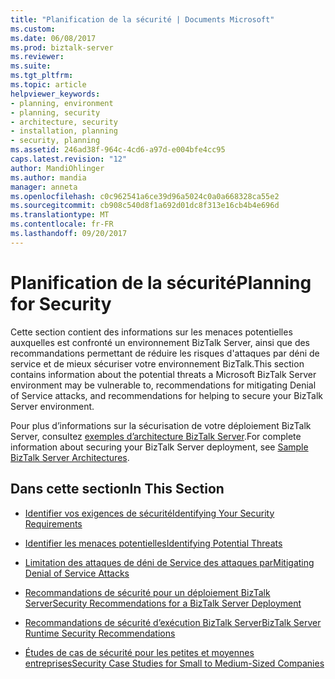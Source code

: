 ```yaml
---
title: "Planification de la sécurité | Documents Microsoft"
ms.custom: 
ms.date: 06/08/2017
ms.prod: biztalk-server
ms.reviewer: 
ms.suite: 
ms.tgt_pltfrm: 
ms.topic: article
helpviewer_keywords:
- planning, environment
- planning, security
- architecture, security
- installation, planning
- security, planning
ms.assetid: 246ad38f-964c-4cd6-a97d-e004bfe4cc95
caps.latest.revision: "12"
author: MandiOhlinger
ms.author: mandia
manager: anneta
ms.openlocfilehash: c0c962541a6ce39d96a5024c0a0a668328ca55e2
ms.sourcegitcommit: cb908c540d8f1a692d01dc8f313e16cb4b4e696d
ms.translationtype: MT
ms.contentlocale: fr-FR
ms.lasthandoff: 09/20/2017
---
```

# <a name="planning-for-security"></a><span data-ttu-id="b93f0-102">Planification de la sécurité</span><span class="sxs-lookup"><span data-stu-id="b93f0-102">Planning for Security</span></span>
<span data-ttu-id="b93f0-103">Cette section contient des informations sur les menaces potentielles auxquelles est confronté un environnement BizTalk Server, ainsi que des recommandations permettant de réduire les risques d'attaques par déni de service et de mieux sécuriser votre environnement BizTalk.</span><span class="sxs-lookup"><span data-stu-id="b93f0-103">This section contains information about the potential threats a Microsoft BizTalk Server environment may be vulnerable to, recommendations for mitigating Denial of Service attacks, and recommendations for helping to secure your BizTalk Server environment.</span></span>  
  
 <span data-ttu-id="b93f0-104">Pour plus d’informations sur la sécurisation de votre déploiement BizTalk Server, consultez [exemples d’architecture BizTalk Server](../core/sample-biztalk-server-architectures.md).</span><span class="sxs-lookup"><span data-stu-id="b93f0-104">For complete information about securing your BizTalk Server deployment, see [Sample BizTalk Server Architectures](../core/sample-biztalk-server-architectures.md).</span></span>  
  
## <a name="in-this-section"></a><span data-ttu-id="b93f0-105">Dans cette section</span><span class="sxs-lookup"><span data-stu-id="b93f0-105">In This Section</span></span>  
  
-   [<span data-ttu-id="b93f0-106">Identifier vos exigences de sécurité</span><span class="sxs-lookup"><span data-stu-id="b93f0-106">Identifying Your Security Requirements</span></span>](../core/identifying-your-security-requirements.md)  
  
-   [<span data-ttu-id="b93f0-107">Identifier les menaces potentielles</span><span class="sxs-lookup"><span data-stu-id="b93f0-107">Identifying Potential Threats</span></span>](../core/identifying-potential-threats.md)  
  
-   [<span data-ttu-id="b93f0-108">Limitation des attaques de déni de Service des attaques par</span><span class="sxs-lookup"><span data-stu-id="b93f0-108">Mitigating Denial of Service Attacks</span></span>](../core/mitigating-denial-of-service-attacks.md)  
  
-   [<span data-ttu-id="b93f0-109">Recommandations de sécurité pour un déploiement BizTalk Server</span><span class="sxs-lookup"><span data-stu-id="b93f0-109">Security Recommendations for a BizTalk Server Deployment</span></span>](../core/security-recommendations-for-a-biztalk-server-deployment.md)  
  
-   [<span data-ttu-id="b93f0-110">Recommandations de sécurité d’exécution BizTalk Server</span><span class="sxs-lookup"><span data-stu-id="b93f0-110">BizTalk Server Runtime Security Recommendations</span></span>](../core/biztalk-server-runtime-security-recommendations.md)  
  
-   [<span data-ttu-id="b93f0-111">Études de cas de sécurité pour les petites et moyennes entreprises</span><span class="sxs-lookup"><span data-stu-id="b93f0-111">Security Case Studies for Small to Medium-Sized Companies</span></span>](../core/security-case-studies-for-small-to-medium-sized-companies.md)